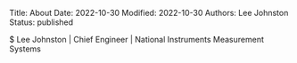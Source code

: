 Title: About
Date: 2022-10-30
Modified: 2022-10-30
Authors: Lee Johnston
Status: published

$ Lee Johnston | Chief Engineer | National Instruments
Measurement Systems
